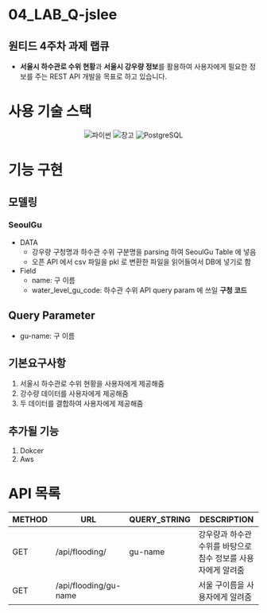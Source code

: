 # 04_LAB_Q-jslee

## 원티드 4주차 과제 랩큐

- **서울시 하수관로 수위 현황**과 **서울시 강우량 정보**를 활용하여 사용자에게 필요한 정보를 주는 REST API 개발을 목표로 하고 있습니다.

# 사용 기술 스택

<div align="center">
    <img src="https://img.shields.io/badge/Python-3776AB?style=for-the-badge&logo=Python&logoColor=white" alt="파이썬" />
    <img src="https://img.shields.io/badge/Django-092E20?style=for-the-badge&logo=Django&logoColor=white" alt="장고" />
    <img src="https://img.shields.io/badge/PostgreSQL-4169E1?style=for-the-badge&logo=Postgresql&logoColor=white" alt="PostgreSQL" />
</div>

# 기능 구현

## 모델링

### SeoulGu

- DATA
    - 강우량 구청명과 하수관 수위 구분명을 parsing 하여 SeoulGu Table 에 넣음
    - 오픈 API 에서 csv 파일을 pkl 로 변환한 파일을 읽어들여서 DB에 넣기로 함
- Field
    - name: 구 이름
    - water_level_gu_code: 하수관 수위 API query param 에 쓰일 **구청 코드**

## Query Parameter

- gu-name: 구 이름

## 기본요구사항

1. 서울시 하수관로 수위 현황을 사용자에게 제공해줌
2. 강수량 데이터를 사용자에게 제공해줌
3. 두 데이터를 결합하여 사용자에게 제공해줌

## 추가될 기능

1. Dokcer
2. Aws

# API 목록

| METHOD | URL | QUERY_STRING | DESCRIPTION |
|--------|-----------------------|--------------|--|
| GET | /api/flooding/ | gu-name | 강우량과 하수관 수위를 바탕으로 침수 정보를 사용자에게 알려줌 |
| GET | /api/flooding/gu-name | | 서울 구이름을 사용자에게 알려줌 |
